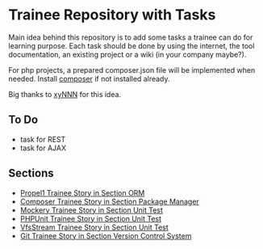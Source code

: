 # Trainee Repository with Tasks

Main idea behind this repository is to add some tasks a trainee can do for learning purpose.
Each task should be done by using the internet, the tool documentation, an existing project or a wiki (in your company maybe?).

For php projects, a prepared composer.json file will be implemented when needed. Install [composer](http://getcomposer.org/download) if not installed already.

Big thanks to [xyNNN](https://github.com/xyNNN) for this idea.

## To Do

* task for REST
* task for AJAX

## Sections

* [Propel1 Trainee Story in Section ORM](https://github.com/stevleibelt/trainee/tree/master//orm/propel1)
* [Composer Trainee Story in Section Package Manager](https://github.com/stevleibelt/trainee/tree/master//packageManager/composer)
* [Mockery Trainee Story in Section Unit Test](https://github.com/stevleibelt/trainee/tree/master//unitTest/Mockery)
* [PHPUnit Trainee Story in Section Unit Test](https://github.com/stevleibelt/trainee/tree/master//unitTest/PHPUnit)
* [VfsStream Trainee Story in Section Unit Test](https://github.com/stevleibelt/trainee/tree/master//unitTest/VfsStream)
* [Git Trainee Story in Section Version Control System](https://github.com/stevleibelt/trainee/tree/master//vcs/git)
